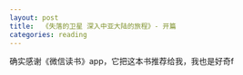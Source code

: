 ```yaml
---
layout: post
title:  《失落的卫星 深入中亚大陆的旅程》- 开篇
categories: reading
---
```


确实感谢《微信读书》app，它把这本书推荐给我，我也是好奇f

<!--stackedit_data:
eyJoaXN0b3J5IjpbMTU5MDgyODQxN119
-->
